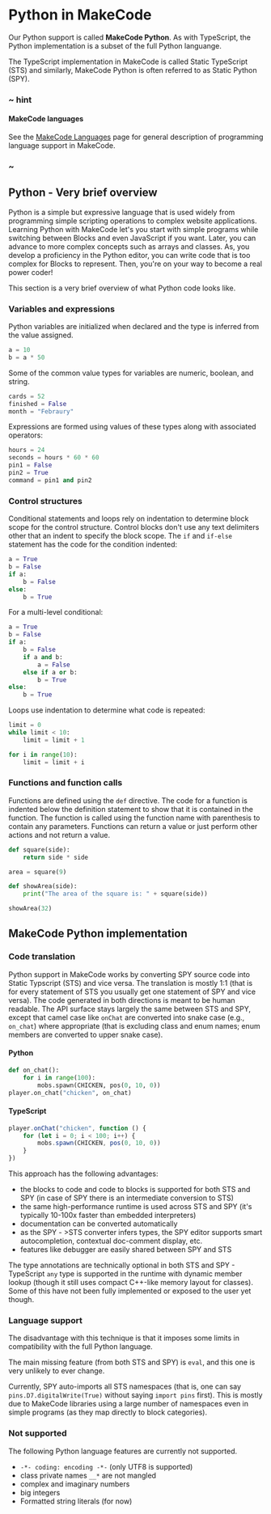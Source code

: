 # Python in MakeCode

Our Python support is called **MakeCode Python**. As with TypeScript, the Python implementation is a subset of the full Python languange.

The TypeScript implementation in MakeCode is called Static TypeScript (STS) and similarly, MakeCode Python is often referred to as Static Python (SPY).

### ~ hint

#### MakeCode languages

See the [MakeCode Languages](/language) page for general description of programming
language support in MakeCode.

### ~

## Python - Very brief overview

Python is a simple but expressive language that is used widely from programming simple scripting operations to complex website applications. Learning Python with MakeCode let's you start with simple programs while switching between Blocks and even JavaScript if you want. Later, you can advance to more complex concepts such as arrays and classes. As, you develop a proficiency in the Python editor, you can write code that is too complex for Blocks to represent. Then, you're on your way to become a real power coder!

This section is a very brief overview of what Python code looks like.

### Variables and expressions

Python variables are initialized when declared and the type is inferred from the value assigned. 

```python
a = 10
b = a * 50
```

Some of the common value types for variables are numeric, boolean, and string.

```python
cards = 52
finished = False
month = "Febraury"
```

Expressions are formed using values of these types along with associated operators:

```python
hours = 24
seconds = hours * 60 * 60
pin1 = False
pin2 = True
command = pin1 and pin2
```

### Control structures

Conditional statements and loops rely on indentation to determine block scope for the control structure. Control blocks don't use any text delimiters other that an indent to specify the block scope. The ``if`` and ``if-else`` statement has the code for the condition indented: 

```python
a = True
b = False
if a:
    b = False
else:
    b = True
```

For a multi-level conditional:

```python
a = True
b = False
if a:
    b = False
    if a and b:
        a = False
    else if a or b:
        b = True
else:
    b = True
```

Loops use indentation to determine what code is repeated:

```python
limit = 0
while limit < 10:
    limit = limit + 1

for i in range(10):
    limit = limit + i
``` 

### Functions and function calls

Functions are defined using the `def` directive. The code for a function is indented below the definition statement to show that it is contained in the function. The function is called using the function name with parenthesis to contain any parameters. Functions can return a value or just perform other actions and not return a value.

```python
def square(side):
    return side * side

area = square(9)

def showArea(side):
    print("The area of the square is: " + square(side))

showArea(32)
```

## MakeCode Python implementation

### Code translation

Python support in MakeCode works by converting SPY source code into Static Typscript (STS) and vice versa.
The translation is mostly 1:1 (that is for every statement of STS you usually get
one statement of SPY and vice versa).
The code generated in both directions is meant to be human readable.
The API surface stays largely the same between STS and SPY, except that camel case
like `onChat` are converted into snake case (e.g., `on_chat`) where
appropriate (that is excluding class and enum names; enum members are converted
to upper snake case).

#### Python

```python
def on_chat():
    for i in range(100):
        mobs.spawn(CHICKEN, pos(0, 10, 0))
player.on_chat("chicken", on_chat)
```

#### TypeScript

```typescript
player.onChat("chicken", function () {
    for (let i = 0; i < 100; i++) {
        mobs.spawn(CHICKEN, pos(0, 10, 0))
    }
})
```

This approach has the following advantages:

* the blocks to code and code to blocks is supported for both STS and SPY
  (in case of SPY there is an intermediate conversion to STS)
* the same high-performance runtime is used across STS and SPY
  (it's typically 10-100x faster than embedded interpreters)
* documentation can be converted automatically
* as the SPY - >STS converter infers types, the SPY editor supports
  smart autocompletion, contextual doc-comment display, etc.
* features like debugger are easily shared between SPY and STS

The type annotations are technically optional in both STS and SPY -
TypeScript `any` type is supported in the runtime with dynamic member lookup
(though it still uses compact C++-like memory layout for classes).
Some of this have not been fully implemented or exposed to the user yet though.

### Language support

The disadvantage with this technique is that it imposes some limits in compatibility with the full Python language.

The main missing feature (from both STS and SPY) is `eval`,
and this one is very unlikely to ever change.

Currently, SPY auto-imports all STS namespaces (that is, one can say
`pins.D7.digitalWrite(True)` without saying `import pins` first).
This is mostly due to MakeCode libraries using a large number of namespaces
even in simple programs (as they map directly to block categories).

### Not supported

The following Python language features are currently not supported.

*  `-*- coding: encoding -*-` (only UTF8 is supported)
* class private names `__*` are not mangled
* complex and imaginary numbers
* big integers
* Formatted string literals (for now)
